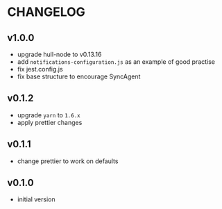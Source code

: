 # CHANGELOG

## v1.0.0
- upgrade hull-node to v0.13.16
- add `notifications-configuration.js` as an example of good practise
- fix jest.config.js
- fix base structure to encourage SyncAgent

## v0.1.2
- upgrade `yarn` to `1.6.x`
- apply prettier changes

## v0.1.1
- change prettier to work on defaults

## v0.1.0
- initial version
